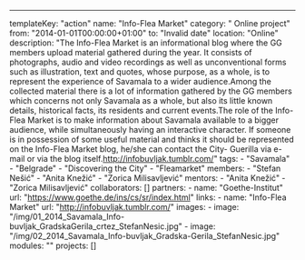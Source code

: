 ---
  templateKey: "action"
  name: "Info-Flea Market"
  category: " Online project"
  from: "2014-01-01T00:00:00+01:00"
  to: "Invalid date"
  location: "Online"
  description: "The Info-Flea Market is an informational blog where the GG members upload material gathered during the year. It consists of photographs, audio and video recordings as well as unconventional forms such as illustration, text and quotes, whose purpose, as a whole, is to represent the experience of Savamala to a wider audience.Among the collected material there is a lot of information gathered by the GG members which concerns not only Savamala as a whole, but also its little known details, historical facts, its residents and current events.The role of the Info-Flea Market is to make information about Savamala available to a bigger audience, while simultaneously having an interactive character. If someone is in possession of some useful material and thinks it should be represented on the Info-Flea Market blog, he/she can contact the City- Guerilla via e-mail or via the blog itself.http://infobuvljak.tumblr.com/"
  tags: 
    - "Savamala"
    - "Belgrade"
    - "Discovering the City"
    - "Fleamarket"
  members: 
    - "Stefan Nešić"
    - "Anita Knežić"
    - "Zorica Milisavljević"
  mentors: 
    - "Anita Knežić"
    - "Zorica Milisavljević"
  collaborators: []
  partners: 
    - 
      name: "Goethe-Institut"
      url: "https://www.goethe.de/ins/cs/sr/index.html"
  links: 
    - 
      name: "Info-Flea Market"
      url: "http://infobuvljak.tumblr.com/"
  images: 
    - 
      image: "/img/01_2014_Savamala_Info-buvljak_GradskaGerila_crtez_StefanNesic.jpg"
    - 
      image: "/img/02_2014_Savamala_Info-buvljak_Gradska-Gerila_StefanNesic.jpg"
  modules: ""
  projects: []
